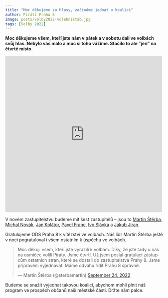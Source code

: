 ```yaml
---
title: "Moc děkujeme za hlasy, začínáme jednat o koalici"
author: Piráti Praha 8
image: posts/volby2022-volebnistab.jpg
tags: [Volby 2022]
---
```


**Moc děkujeme všem, kteří jste nám v pátek a v sobotu dali ve volbách svůj hlas. Nebylo vás málo a moc si toho vážíme. Stačilo to ale "jen" na čtvrté místo.**

<iframe src="https://www.facebook.com/plugins/post.php?href=https%3A%2F%2Fwww.facebook.com%2Fpiratipraha8%2Fposts%2Fpfbid0DAdNjv4SWDt5eB89TU5hZRjwC9dhw5ogSGaWqd9aJys1JPd1epz56DpHBCMnnyLFl&show_text=false&width=500" width="500" height="498" style="border:none;overflow:hidden" scrolling="no" frameborder="0" allowfullscreen="true" allow="autoplay; clipboard-write; encrypted-media; picture-in-picture; web-share"></iframe>

V novém zastupitelstvu budeme mít šest zastupitelů – jsou to [Martin Štěrba](http://praha8.pirati.cz/lide/martin-sterba.html), [Michal Novák](http://praha8.pirati.cz/lide/michal-novak.html), [Jan Kolátor](http://praha8.pirati.cz/lide/jan-kolator.html), [Pavel Franc](http://praha8.pirati.cz/lide/pavel-franc.html), [Ivo Slávka](http://praha8.pirati.cz/lide/ivo-slavka.html) a [Jakub Jiran](http://praha8.pirati.cz/lide/jakub-jiran).

Gratulujeme ODS Praha 8 k vítězství ve volbách. Náš lídr Martin Štěrba ještě v noci pogratuloval i všem ostatním k úspěchu ve volbách.

<blockquote class="twitter-tweet"><p lang="cs" dir="ltr">Moc děkuji všem, kteří jste vyrazili k volbám. Díky, že jste tady u nás na osmičce volili Piráty. Jsme čtvrtí. Už jsem poslal gratulaci zástupcům ostatních stran, které se dostali do zastupitelstva Prahy 8. Jsme připraveni vyjednávat. Máme odvahu řídit Prahu 8 správně.</p>&mdash; Martin Štěrba (@sterbamartin) <a href="https://twitter.com/sterbamartin/status/1573800996337291265?ref_src=twsrc%5Etfw">September 24, 2022</a></blockquote> <script async src="https://platform.twitter.com/widgets.js" charset="utf-8"></script>

Budeme se snažit vyjednat takovou koalici, abychom mohli plnit náš program ve prospěch občanů naší městské části. Držte nám palce.
